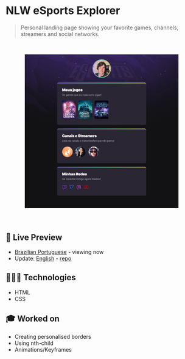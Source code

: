 # NLW eSports Explorer


> Personal landing page showing your favorite games, channels, streamers and social networks.
<br>

<p align="center">
  <img alt="Landing page showing favorite games, channels, streamers and social networks." src=".github/nlw-esports-explorer.png" width="80%" />
</p>

<br>

## 📝 Live Preview 

- [Brazilian Portuguese](https://diegommagno.com/github/rocketseat/events/next-level-week/nlw-esports/explorer/pt-br) - viewing now
- Update: [English](https://diegommagno.com/github/rocketseat/events/next-level-week/nlw-esports/explorer/en) - [repo](https://github.com/diegommagno/rocketseat/tree/main/events/next-level-week/nlw-esports/explorer/en)


## 🧑🏻‍💻 Technologies

- HTML
- CSS

## 🎓 Worked on

- Creating personalised borders
- Using nth-child
- Animations/Keyframes
